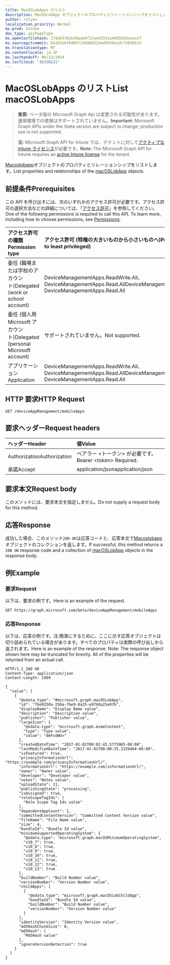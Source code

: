 ```yaml
---
title: MacOSLobApps のリスト
description: MacOSLobApp オブジェクトのプロパティとリレーションシップをリストします。
author: rolyon
localization_priority: Normal
ms.prod: Intune
doc_type: apiPageType
ms.openlocfilehash: 174a93763e30aab4f22aed3161a4695628eaace7
ms.sourcegitcommit: b5425ebf648572569b032ded5b56e1dcf3830515
ms.translationtype: MT
ms.contentlocale: ja-JP
ms.lasthandoff: 08/13/2019
ms.locfileid: "36330231"
---
```

# <a name="list-macoslobapps"></a><span data-ttu-id="2fd1e-103">MacOSLobApps のリスト</span><span class="sxs-lookup"><span data-stu-id="2fd1e-103">List macOSLobApps</span></span>

> <span data-ttu-id="2fd1e-104">**重要:** ベータ版の Microsoft Graph Api は変更される可能性があります。運用環境での使用はサポートされていません。</span><span class="sxs-lookup"><span data-stu-id="2fd1e-104">**Important:** Microsoft Graph APIs under the /beta version are subject to change; production use is not supported.</span></span>

> <span data-ttu-id="2fd1e-105">**注:** Microsoft Graph API for Intune では、テナントに対して[アクティブな intune ライセンス](https://go.microsoft.com/fwlink/?linkid=839381)が必要です。</span><span class="sxs-lookup"><span data-stu-id="2fd1e-105">**Note:** The Microsoft Graph API for Intune requires an [active Intune license](https://go.microsoft.com/fwlink/?linkid=839381) for the tenant.</span></span>

<span data-ttu-id="2fd1e-106">[Macoslobapp](../resources/intune-apps-macoslobapp.md)オブジェクトのプロパティとリレーションシップをリストします。</span><span class="sxs-lookup"><span data-stu-id="2fd1e-106">List properties and relationships of the [macOSLobApp](../resources/intune-apps-macoslobapp.md) objects.</span></span>

## <a name="prerequisites"></a><span data-ttu-id="2fd1e-107">前提条件</span><span class="sxs-lookup"><span data-stu-id="2fd1e-107">Prerequisites</span></span>
<span data-ttu-id="2fd1e-p101">この API を呼び出すには、次のいずれかのアクセス許可が必要です。アクセス許可の選択方法などの詳細については、「[アクセス許可](/graph/permissions-reference)」を参照してください。</span><span class="sxs-lookup"><span data-stu-id="2fd1e-p101">One of the following permissions is required to call this API. To learn more, including how to choose permissions, see [Permissions](/graph/permissions-reference).</span></span>

|<span data-ttu-id="2fd1e-110">アクセス許可の種類</span><span class="sxs-lookup"><span data-stu-id="2fd1e-110">Permission type</span></span>|<span data-ttu-id="2fd1e-111">アクセス許可 (特権の大きいものから小さいものへ)</span><span class="sxs-lookup"><span data-stu-id="2fd1e-111">Permissions (from most to least privileged)</span></span>|
|:---|:---|
|<span data-ttu-id="2fd1e-112">委任 (職場または学校のアカウント)</span><span class="sxs-lookup"><span data-stu-id="2fd1e-112">Delegated (work or school account)</span></span>|<span data-ttu-id="2fd1e-113">DeviceManagementApps.ReadWrite.All、DeviceManagementApps.Read.All</span><span class="sxs-lookup"><span data-stu-id="2fd1e-113">DeviceManagementApps.ReadWrite.All, DeviceManagementApps.Read.All</span></span>|
|<span data-ttu-id="2fd1e-114">委任 (個人用 Microsoft アカウント)</span><span class="sxs-lookup"><span data-stu-id="2fd1e-114">Delegated (personal Microsoft account)</span></span>|<span data-ttu-id="2fd1e-115">サポートされていません。</span><span class="sxs-lookup"><span data-stu-id="2fd1e-115">Not supported.</span></span>|
|<span data-ttu-id="2fd1e-116">アプリケーション</span><span class="sxs-lookup"><span data-stu-id="2fd1e-116">Application</span></span>|<span data-ttu-id="2fd1e-117">DeviceManagementApps.ReadWrite.All、DeviceManagementApps.Read.All</span><span class="sxs-lookup"><span data-stu-id="2fd1e-117">DeviceManagementApps.ReadWrite.All, DeviceManagementApps.Read.All</span></span>|

## <a name="http-request"></a><span data-ttu-id="2fd1e-118">HTTP 要求</span><span class="sxs-lookup"><span data-stu-id="2fd1e-118">HTTP Request</span></span>
<!-- {
  "blockType": "ignored"
}
-->
``` http
GET /deviceAppManagement/mobileApps
```

## <a name="request-headers"></a><span data-ttu-id="2fd1e-119">要求ヘッダー</span><span class="sxs-lookup"><span data-stu-id="2fd1e-119">Request headers</span></span>
|<span data-ttu-id="2fd1e-120">ヘッダー</span><span class="sxs-lookup"><span data-stu-id="2fd1e-120">Header</span></span>|<span data-ttu-id="2fd1e-121">値</span><span class="sxs-lookup"><span data-stu-id="2fd1e-121">Value</span></span>|
|:---|:---|
|<span data-ttu-id="2fd1e-122">Authorization</span><span class="sxs-lookup"><span data-stu-id="2fd1e-122">Authorization</span></span>|<span data-ttu-id="2fd1e-123">ベアラー &lt;トークン&gt; が必要です。</span><span class="sxs-lookup"><span data-stu-id="2fd1e-123">Bearer &lt;token&gt; Required.</span></span>|
|<span data-ttu-id="2fd1e-124">承諾</span><span class="sxs-lookup"><span data-stu-id="2fd1e-124">Accept</span></span>|<span data-ttu-id="2fd1e-125">application/json</span><span class="sxs-lookup"><span data-stu-id="2fd1e-125">application/json</span></span>|

## <a name="request-body"></a><span data-ttu-id="2fd1e-126">要求本文</span><span class="sxs-lookup"><span data-stu-id="2fd1e-126">Request body</span></span>
<span data-ttu-id="2fd1e-127">このメソッドには、要求本文を指定しません。</span><span class="sxs-lookup"><span data-stu-id="2fd1e-127">Do not supply a request body for this method.</span></span>

## <a name="response"></a><span data-ttu-id="2fd1e-128">応答</span><span class="sxs-lookup"><span data-stu-id="2fd1e-128">Response</span></span>
<span data-ttu-id="2fd1e-129">成功した場合、このメソッド`200 OK`は応答コードと、応答本文で[Macoslobapp](../resources/intune-apps-macoslobapp.md)オブジェクトのコレクションを返します。</span><span class="sxs-lookup"><span data-stu-id="2fd1e-129">If successful, this method returns a `200 OK` response code and a collection of [macOSLobApp](../resources/intune-apps-macoslobapp.md) objects in the response body.</span></span>

## <a name="example"></a><span data-ttu-id="2fd1e-130">例</span><span class="sxs-lookup"><span data-stu-id="2fd1e-130">Example</span></span>

### <a name="request"></a><span data-ttu-id="2fd1e-131">要求</span><span class="sxs-lookup"><span data-stu-id="2fd1e-131">Request</span></span>
<span data-ttu-id="2fd1e-132">以下は、要求の例です。</span><span class="sxs-lookup"><span data-stu-id="2fd1e-132">Here is an example of the request.</span></span>
``` http
GET https://graph.microsoft.com/beta/deviceAppManagement/mobileApps
```

### <a name="response"></a><span data-ttu-id="2fd1e-133">応答</span><span class="sxs-lookup"><span data-stu-id="2fd1e-133">Response</span></span>
<span data-ttu-id="2fd1e-p102">以下は、応答の例です。注:簡潔にするために、ここに示す応答オブジェクトは切り詰められている場合があります。すべてのプロパティは実際の呼び出しから返されます。</span><span class="sxs-lookup"><span data-stu-id="2fd1e-p102">Here is an example of the response. Note: The response object shown here may be truncated for brevity. All of the properties will be returned from an actual call.</span></span>
``` http
HTTP/1.1 200 OK
Content-Type: application/json
Content-Length: 1999

{
  "value": [
    {
      "@odata.type": "#microsoft.graph.macOSLobApp",
      "id": "7be9250a-250a-7be9-0a25-e97b0a25e97b",
      "displayName": "Display Name value",
      "description": "Description value",
      "publisher": "Publisher value",
      "largeIcon": {
        "@odata.type": "microsoft.graph.mimeContent",
        "type": "Type value",
        "value": "dmFsdWU="
      },
      "createdDateTime": "2017-01-01T00:02:43.5775965-08:00",
      "lastModifiedDateTime": "2017-01-01T00:00:35.1329464-08:00",
      "isFeatured": true,
      "privacyInformationUrl": "https://example.com/privacyInformationUrl/",
      "informationUrl": "https://example.com/informationUrl/",
      "owner": "Owner value",
      "developer": "Developer value",
      "notes": "Notes value",
      "uploadState": 11,
      "publishingState": "processing",
      "isAssigned": true,
      "roleScopeTagIds": [
        "Role Scope Tag Ids value"
      ],
      "dependentAppCount": 1,
      "committedContentVersion": "Committed Content Version value",
      "fileName": "File Name value",
      "size": 4,
      "bundleId": "Bundle Id value",
      "minimumSupportedOperatingSystem": {
        "@odata.type": "microsoft.graph.macOSMinimumOperatingSystem",
        "v10_7": true,
        "v10_8": true,
        "v10_9": true,
        "v10_10": true,
        "v10_11": true,
        "v10_12": true,
        "v10_13": true
      },
      "buildNumber": "Build Number value",
      "versionNumber": "Version Number value",
      "childApps": [
        {
          "@odata.type": "microsoft.graph.macOSLobChildApp",
          "bundleId": "Bundle Id value",
          "buildNumber": "Build Number value",
          "versionNumber": "Version Number value"
        }
      ],
      "identityVersion": "Identity Version value",
      "md5HashChunkSize": 0,
      "md5Hash": [
        "Md5Hash value"
      ],
      "ignoreVersionDetection": true
    }
  ]
}
```






